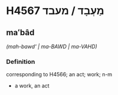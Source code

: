 # H4567 מַעְבָד / מעבד

## maʻbâd

_(mah-bawd' | ma-BAWD | ma-VAHD)_

### Definition

corresponding to H4566; an act; work; n-m

- a work, an act
